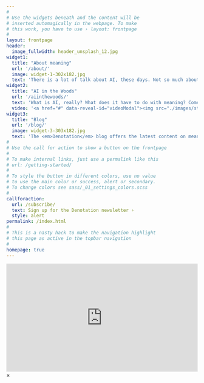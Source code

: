 ```yaml
---
#
# Use the widgets beneath and the content will be
# inserted automagically in the webpage. To make
# this work, you have to use › layout: frontpage
#
layout: frontpage
header:
  image_fullwidth: header_unsplash_12.jpg
widget1:
  title: "About meaning"
  url: '/about/'
  image: widget-1-302x182.jpg
  text: 'There is a lot of talk about AI, these days. Not so much about meaning. And still, AI without meaning will not reach intelligence.'
widget2:
  title: "AI in the Woods"
  url: '/aiinthewoods/'
  text: 'What is AI, really? What does it have to do with meaning? Come and find out in the woods.'
  video: '<a href="#" data-reveal-id="videoModal"><img src="./images/start-video-feeling-responsive-302x182.jpg" alt="" style="width:100%"/></a>'
widget3:
  title: "Blog"
  url: '/blog/'
  image: widget-3-303x182.jpg
  text: 'The <em>Denotation</em> blog offers the latest content on meaning, linguistics and Artificial Intelligence.'
#
# Use the call for action to show a button on the frontpage
#
# To make internal links, just use a permalink like this
# url: /getting-started/
#
# To style the button in different colors, use no value
# to use the main color or success, alert or secondary.
# To change colors see sass/_01_settings_colors.scss
#
callforaction:
  url: /subscribe/
  text: Sign up for the Denotation newsletter ›
  style: alert
permalink: /index.html
#
# This is a nasty hack to make the navigation highlight
# this page as active in the topbar navigation
#
homepage: true
---
```


<div id="videoModal" class="reveal-modal large" data-reveal="">
  <div class="flex-video widescreen vimeo" style="display: block;">
<div style="padding:56.25% 0 0 0;position:relative;"><iframe src="https://player.vimeo.com/video/785975640?h=92dba22ea4&amp;badge=0&amp;autopause=0&amp;player_id=0&amp;app_id=58479" frameborder="0" allow="autoplay; fullscreen; picture-in-picture" allowfullscreen style="position:absolute;top:0;left:0;width:100%;height:100%;" title="AI in the woods - introduction"></iframe></div><script src="https://player.vimeo.com/api/player.js"></script>
  </div>
  <a class="close-reveal-modal">&#215;</a>
</div>

